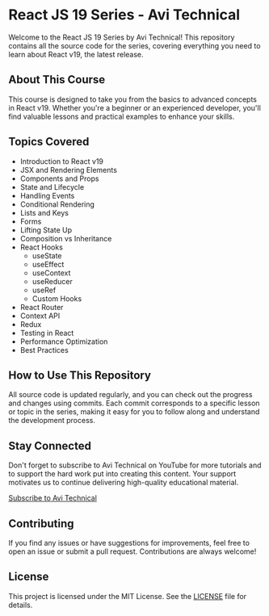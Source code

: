 # React JS 19 Series - Avi Technical

Welcome to the React JS 19 Series by Avi Technical! This repository contains all the source code for the series, covering everything you need to learn about React v19, the latest release.

## About This Course

This course is designed to take you from the basics to advanced concepts in React v19. Whether you're a beginner or an experienced developer, you'll find valuable lessons and practical examples to enhance your skills.

## Topics Covered

- Introduction to React v19
- JSX and Rendering Elements
- Components and Props
- State and Lifecycle
- Handling Events
- Conditional Rendering
- Lists and Keys
- Forms
- Lifting State Up
- Composition vs Inheritance
- React Hooks
  - useState
  - useEffect
  - useContext
  - useReducer
  - useRef
  - Custom Hooks
- React Router
- Context API
- Redux
- Testing in React
- Performance Optimization
- Best Practices

## How to Use This Repository

All source code is updated regularly, and you can check out the progress and changes using commits. Each commit corresponds to a specific lesson or topic in the series, making it easy for you to follow along and understand the development process.

## Stay Connected

Don't forget to subscribe to Avi Technical on YouTube for more tutorials and to support the hard work put into creating this content. Your support motivates us to continue delivering high-quality educational material.

[Subscribe to Avi Technical](https://www.youtube.com/avitechnical)

## Contributing

If you find any issues or have suggestions for improvements, feel free to open an issue or submit a pull request. Contributions are always welcome!

## License

This project is licensed under the MIT License. See the [LICENSE](LICENSE) file for details.
